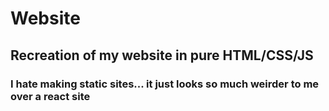 # Website
## Recreation of my website in pure HTML/CSS/JS


### I hate making static sites... it just looks so much weirder to me over a react site